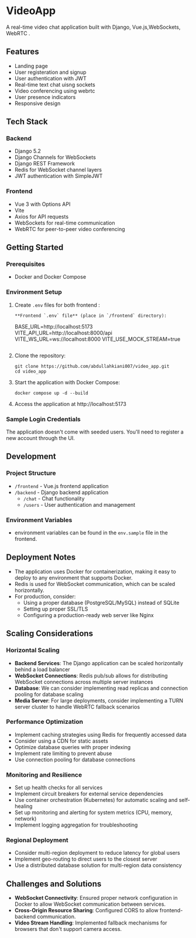 # VideoApp

A real-time video chat application built with Django, Vue.js,WebSockets, WebRTC .

## Features
- Landing page
- User registeration and signup
- User authentication with JWT
- Real-time text chat uisng sockets
- Video conferencing using webrtc
- User presence indicators
- Responsive design

## Tech Stack

### Backend
- Django 5.2
- Django Channels for WebSockets
- Django REST Framework
- Redis for WebSocket channel layers
- JWT authentication with SimpleJWT

### Frontend
- Vue 3 with Options API
- Vite
- Axios for API requests
- WebSockets for real-time communication
- WebRTC for peer-to-peer video conferencing

## Getting Started

### Prerequisites
- Docker and Docker Compose

### Environment Setup

1. Create `.env` files for both frontend :

   ```
   **Frontend `.env` file** (place in `/frontend` directory):
   ```
    BASE_URL=http://localhost:5173
    VITE_API_URL=http://localhost:8000/api
    VITE_WS_URL=ws://localhost:8000
    VITE_USE_MOCK_STREAM=true
   ```

2. Clone the repository:
   ```
   git clone https://github.com/abdullahkiani007/video_app.git
   cd video_app
   ```

3. Start the application with Docker Compose:
   ```
   docker compose up -d --build
   ```

4. Access the application at http://localhost:5173

### Sample Login Credentials

The application doesn't come with seeded users. You'll need to register a new account through the UI.

## Development

### Project Structure
- `/frontend` - Vue.js frontend application
- `/backend` - Django backend application
  - `/chat` - Chat functionality
  - `/users` - User authentication and management

### Environment Variables

- environment variables can be found in the `env.sample` file in the frontend.

## Deployment Notes

- The application uses Docker for containerization, making it easy to deploy to any environment that supports Docker.
- Redis is used for WebSocket communication, which can be scaled horizontally.
- For production, consider:
  - Using a proper database (PostgreSQL/MySQL) instead of SQLite
  - Setting up proper SSL/TLS
  - Configuring a production-ready web server like Nginx

## Scaling Considerations

### Horizontal Scaling
- **Backend Services**: The Django application can be scaled horizontally behind a load balancer
- **WebSocket Connections**: Redis pub/sub allows for distributing WebSocket connections across multiple server instances
- **Database**: We can consider implementing read replicas and connection pooling for database scaling
- **Media Server**: For large deployments, consider implementing a TURN server cluster to handle WebRTC fallback scenarios

### Performance Optimization
- Implement caching strategies using Redis for frequently accessed data
- Consider using a CDN for static assets
- Optimize database queries with proper indexing
- Implement rate limiting to prevent abuse
- Use connection pooling for database connections

### Monitoring and Resilience
- Set up health checks for all services
- Implement circuit breakers for external service dependencies
- Use container orchestration (Kubernetes) for automatic scaling and self-healing
- Set up monitoring and alerting for system metrics (CPU, memory, network)
- Implement logging aggregation for troubleshooting

### Regional Deployment
- Consider multi-region deployment to reduce latency for global users
- Implement geo-routing to direct users to the closest server
- Use a distributed database solution for multi-region data consistency

## Challenges and Solutions

- **WebSocket Connectivity**: Ensured proper network configuration in Docker to allow WebSocket communication between services.
- **Cross-Origin Resource Sharing**: Configured CORS to allow frontend-backend communication.
- **Video Stream Handling**: Implemented fallback mechanisms for browsers that don't support camera access.
